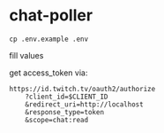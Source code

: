 # chat-poller

`cp .env.example .env`

fill values

get access_token via:

```
https://id.twitch.tv/oauth2/authorize
    ?client_id=$CLIENT_ID
    &redirect_uri=http://localhost
    &response_type=token
    &scope=chat:read
```
